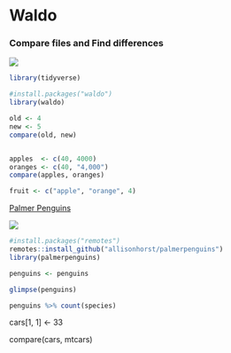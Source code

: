 # Waldo
### Compare files and Find differences


![](https://compote.slate.com/images/da10c202-1283-4e22-9edf-a2a26f5880dc.jpg)


```r
library(tidyverse)

#install.packages("waldo")
library(waldo)
```


```r
old <- 4
new <- 5
compare(old, new)


apples  <- c(40, 4000)
oranges <- c(40, "4,000")
compare(apples, oranges)

fruit <- c("apple", "orange", 4) 
```

[Palmer Penguins](https://allisonhorst.github.io/palmerpenguins/)

![](https://allisonhorst.github.io/palmerpenguins/articles/articles/img/lter_penguins.png)

```r
#install.packages("remotes")
remotes::install_github("allisonhorst/palmerpenguins")
library(palmerpenguins)
```

```r
penguins <- penguins

glimpse(penguins)

penguins %>% count(species)
```



cars[1, 1] <- 33

compare(cars, mtcars)

